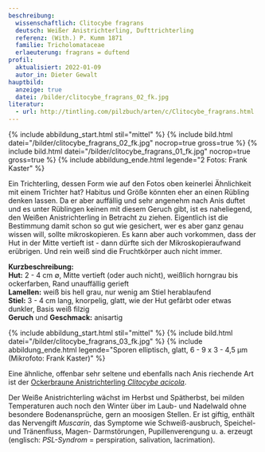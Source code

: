 ```yaml
---
beschreibung:
  wissenschaftlich: Clitocybe fragrans
  deutsch: Weißer Anistrichterling, Dufttrichterling
  referenz: (With.) P. Kumm 1871
  familie: Tricholomataceae
  erlaeuterung: fragrans = duftend
profil:
  aktualisiert: 2022-01-09
  autor_in: Dieter Gewalt
hauptbild:
  anzeige: true
  datei: /bilder/clitocybe_fragrans_02_fk.jpg
literatur:
  - url: http://tintling.com/pilzbuch/arten/c/Clitocybe_fragrans.html
---
```

{% include abbildung_start.html stil="mittel" %}
{% include bild.html datei="/bilder/clitocybe_fragrans_02_fk.jpg" nocrop=true gross=true %}
{% include bild.html datei="/bilder/clitocybe_fragrans_01_fk.jpg" nocrop=true gross=true %}
{% include abbildung_ende.html legende="2 Fotos: Frank Kaster" %}

Ein Trichterling, dessen Form wie auf den Fotos oben keinerlei Ähnlichkeit mit einem Trichter hat? Habitus und Größe könnten eher an einen Rübling denken lassen. Da er aber auffällig und sehr angenehm nach Anis duftet und es unter Rüblingen keinen mit diesem Geruch gibt, ist es naheliegend, den Weißen Anistrichterling in Betracht zu ziehen. Eigentlich ist die Bestimmung damit schon so gut wie gesichert, wer es aber ganz genau wissen will, sollte mikroskopieren. Es kann aber auch vorkommen, dass der Hut in der Mitte vertieft ist - dann dürfte sich der Mikroskopieraufwand erübrigen. Und rein weiß sind die Fruchtkörper auch nicht immer.

**Kurzbeschreibung:**\
**Hut:** 2 - 4 cm ∅, Mitte vertieft (oder auch nicht), weißlich horngrau bis ockerfarben, Rand unauffällig gerieft\
**Lamellen:** weiß bis hell grau, nur wenig am Stiel herablaufend\
**Stiel:** 3 - 4 cm lang, knorpelig, glatt, wie der Hut gefärbt oder etwas dunkler, Basis weiß filzig\
**Geruch** und **Geschmack:** anisartig

{% include abbildung_start.html stil="mittel" %}
{% include bild.html datei="/bilder/clitocybe_fragrans_03_fk.jpg" %}
{% include abbildung_ende.html legende="Sporen elliptisch, glatt, 6 - 9 x 3 - 4,5 µm (Mikrofoto: Frank Kaster)" %}

Eine ähnliche, offenbar sehr seltene und ebenfalls nach Anis riechende Art ist der [Ockerbraune Anistrichterling *Clitocybe acicola*](/pilze/clitocybe-acicola-ockerbrauner-anistrichterling).

Der Weiße Anistrichterling wächst im Herbst und Spätherbst, bei milden Temperaturen auch noch den Winter über im Laub- und Nadelwald ohne besondere Bodenansprüche, gern an moosigen Stellen. Er ist giftig, enthält das Nervengift *Muscarin*, das Symptome wie Schweiß-ausbruch, Speichel- und Tränenfluss, Magen- Darmstörungen, Pupillenverengung u. a. erzeugt (englisch: *PSL-Syndrom* = perspiration, salivation, lacrimation).
